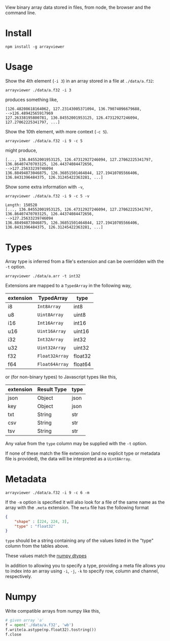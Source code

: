 View binary array data stored in files, from node, the browser and the command line.

# Install
`npm install -g arrayviewer`

# Usage
Show the 4th element (`-i 3`) in an array stored in a file at `./data/a.f32`:

`arrayviewer ./data/a.f32 -i 3`

produces something like,

```
[126.48208618164062, 127.23143005371094, 136.79074096679688,
-->126.48942565917969
127.26338195800781, 136.84552001953125, 126.47312927246094, 127.27062225341797, ...]
```

Show the 10th element, with more context (`-c 5`).

`arrayviewer ./data/a.f32 -i 9 -c 5`

might produce,
```
[..., 136.84552001953125, 126.47312927246094, 127.27062225341797, 136.86407470703125, 126.44374084472656,
-->127.25633239746094
136.88494873046875, 126.36851501464844, 127.19410705566406, 136.8431396484375, 126.31245422363281, ...]
```

Show some extra information with `-v`,

`arrayviewer ./data/a.f32 -i 9 -c 5 -v`

```
Length: 150528
[..., 136.84552001953125, 126.47312927246094, 127.27062225341797, 136.86407470703125, 126.44374084472656,
-->127.25633239746094
136.88494873046875, 126.36851501464844, 127.19410705566406, 136.8431396484375, 126.31245422363281, ...]
```
# Types
Array type is inferred from a file's extension and can be overridden with the `-t`
option.

`arrayviewer ./data/a.arr -t int32`

Extensions are mapped to a `TypedArray` in the
following way,

extension | TypedArray | type
---------|------------|------------
i8   | `Int8Array`  | int8
u8   | `Uint8Array` | uint8
i16  | `Int16Array` | int16
u16  | `Uint16Array`| uint16
i32  | `Int32Array` | int32
u32  | `Uint32Array` | uint32
f32  | `Float32Array`| float32
f64  | `Float64Array` | float64

or (for non-binary types) to Javascript types like this,

extension | Result Type | type
---------|-----------|------
json   | Object | json
key   | Object | json
txt  | String | str
csv  | String | str
tsv  | String | str

Any value from the `type` column may be supplied with the `-t` option.

If none of these match the file extension (and no explicit type or metadata file is provided), the data will be interpreted as a `Uint8Array`.


# Metadata

`arrayviewer ./data/a.f32 -i 9 -c 6 -m`

If the `-m` option is specified it will also look for a file of the same name
as the array with the `.meta` extension. The `meta` file has the following format

```json
{
	"shape" : [224, 224, 3],
	"type" : "float32"
}
```

`type` should be a string containing any of the values listed in the "type" column from the tables above.


These values match the [numpy dtypes](http://docs.scipy.org/doc/numpy-1.10.1/user/basics.types.html)

In addition to allowing you to specify a type,
providing a meta file allows you to index into an array using
`-i`, `-j`, `-k` to specify row, column and channel, respectively.

# Numpy

Write compatible arrays from numpy like this,
```python
# given array 'a'
f = open('./data/a.f32', 'wb')
f.write(a.astype(np.float32).tostring())
f.close
```
